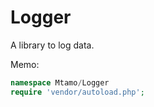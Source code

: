 # Logger

A library to log data.

Memo: 

```php
namespace Mtamo/Logger
require 'vendor/autoload.php';
```
